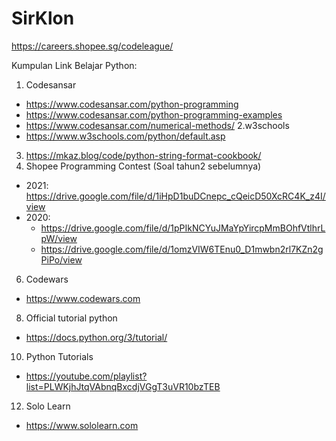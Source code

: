 # SirKlon

https://careers.shopee.sg/codeleague/

Kumpulan Link Belajar Python:
1. Codesansar
- https://www.codesansar.com/python-programming
- https://www.codesansar.com/python-programming-examples
- https://www.codesansar.com/numerical-methods/
2.w3schools
- https://www.w3schools.com/python/default.asp
3. https://mkaz.blog/code/python-string-format-cookbook/
4. Shopee Programming Contest (Soal tahun2 sebelumnya)
- 2021: https://drive.google.com/file/d/1iHpD1buDCnepc_cQeicD50XcRC4K_z4I/view
- 2020: 
  - https://drive.google.com/file/d/1pPIkNCYuJMaYpYircpMmBOhfVtlhrLpW/view 
  - https://drive.google.com/file/d/1omzVIW6TEnu0_D1mwbn2rl7KZn2gPiPo/view
6. Codewars
- https://www.codewars.com
8. Official tutorial python
- https://docs.python.org/3/tutorial/
10. Python Tutorials
- https://youtube.com/playlist?list=PLWKjhJtqVAbnqBxcdjVGgT3uVR10bzTEB
12. Solo Learn
- https://www.sololearn.com
